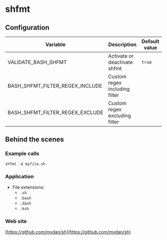 <!-- Generated by .automation/build.py, please do not update manually -->
# shfmt

## Configuration

| Variable | Description | Default value |
| ----------------- | -------------- | -------------- |
| VALIDATE_BASH_SHFMT | Activate or deactivate shfmt | `true` |
| BASH_SHFMT_FILTER_REGEX_INCLUDE | Custom regex including filter |  |
| BASH_SHFMT_FILTER_REGEX_EXCLUDE | Custom regex excluding filter |  |

## Behind the scenes

### Example calls

```shell
shfmt -d myfile.sh
```

### Application

- File extensions:
  - `.sh`
  - `.bash`
  - `.dash`
  - `.ksh`

### Web site

[https://github.com/mvdan/sh](https://github.com/mvdan/sh)
